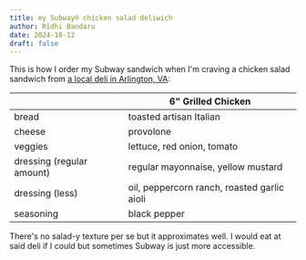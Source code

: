 ```yaml
---
title: my Subway® chicken salad deliwich
author: Ridhi Bandaru
date: 2024-10-12
draft: false
---
```

This is how I order my Subway sandwich when I'm craving a chicken salad sandwich from [a local deli in Arlington, VA](https://www.google.com/maps/place/Euro+Market+%26+Cafe/@38.8912919,-77.0861325,15z/data=!4m6!3m5!1s0x89b7b689e28ad2d7:0x69272a189440f6db!8m2!3d38.8912919!4d-77.0861325!16s%2Fg%2F1v6qjhx5?entry=ttu&g_ep=EgoyMDI0MTAwOS4wIKXMDSoASAFQAw%3D%3D): 

|                           | 6" Grilled Chicken                          |
| ------------------------- | ------------------------------------------- |
| bread                     | toasted artisan Italian                     |
| cheese                    | provolone                                   |
| veggies                   | lettuce, red onion, tomato                  |
| dressing (regular amount) | regular mayonnaise, yellow mustard          |
| dressing (less)           | oil, peppercorn ranch, roasted garlic aioli |
| seasoning                 | black pepper                                |

There's no salad-y texture per se but it approximates well. I would eat at said deli if I could but sometimes Subway is just more accessible.